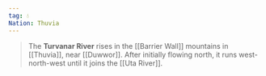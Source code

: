 ```yaml
---
tag: 💧
Nation: Thuvia
---
```

> The **Turvanar River** rises in the [[Barrier Wall]] mountains in [[Thuvia]], near [[Duwwor]]. After initially flowing north, it runs west-north-west until it joins the [[Uta River]].








